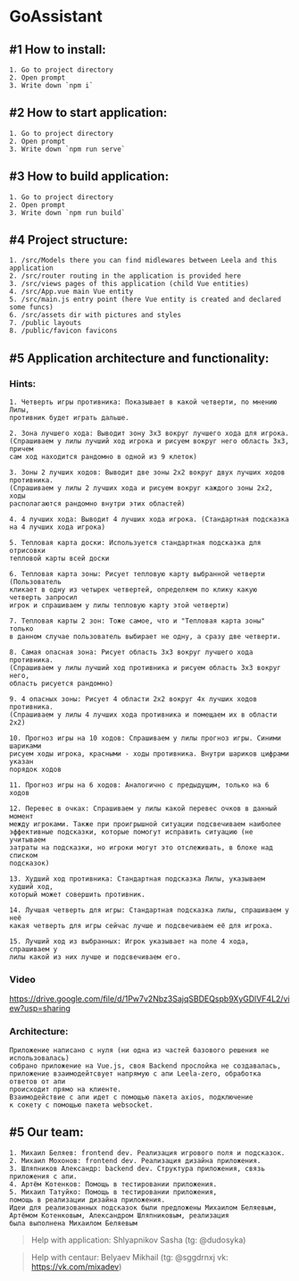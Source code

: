# GoAssistant

## #1 How to install:
    1. Go to project directory
    2. Open prompt
    3. Write down `npm i`

## #2 How to start application:
    1. Go to project directory
    2. Open prompt 
    3. Write down `npm run serve`

## #3 How to build application:
    1. Go to project directory
    2. Open prompt
    3. Write down `npm run build`
   
## #4 Project structure:
    1. /src/Models there you can find midlewares between Leela and this application
    2. /src/router routing in the application is provided here
    3. /src/views pages of this application (child Vue entities)
    4. /src/App.vue main Vue entity
    5. /src/main.js entry point (here Vue entity is created and declared some funcs)
    6. /src/assets dir with pictures and styles
    7. /public layouts
    8. /public/favicon favicons

## #5 Application architecture and functionality:
### Hints:
    1. Четверть игры противника: Показывает в какой четверти, по мнению Лилы, 
    противник будет играть дальше.
    
    2. Зона лучшего хода: Выводит зону 3х3 вокруг лучшего хода для игрока.
    (Спрашиваем у лилы лучший ход игрока и рисуем вокруг него область 3х3, причем 
    сам ход находится рандомно в одной из 9 клеток)
    
    3. Зоны 2 лучших ходов: Выводит две зоны 2х2 вокруг двух лучших ходов противника. 
    (Спрашиваем у лилы 2 лучших хода и рисуем вокруг каждого зоны 2х2, ходы 
    располагаются рандомно внутри этих областей)
    
    4. 4 лучших хода: Выводит 4 лучших хода игрока. (Стандартная подсказка 
    на 4 лучших хода игрока)
    
    5. Тепловая карта доски: Используется стандартная подсказка для отрисовки 
    тепловой карты всей доски
    
    6. Тепловая карта зоны: Рисует тепловую карту выбранной четверти (Пользователь 
    кликает в одну из четырех четвертей, определяем по клику какую четверть запросил 
    игрок и спрашиваем у лилы тепловую карту этой четверти)
    
    7. Тепловая карты 2 зон: Тоже самое, что и "Тепловая карта зоны" только 
    в данном случае пользователь выбирает не одну, а сразу две четверти.
    
    8. Самая опасная зона: Рисует область 3х3 вокруг лучшего хода противника. 
    (Спрашиваем у лилы лучший ход противника и рисуем область 3х3 вокруг него, 
    область рисуется рандомно)
    
    9. 4 опасных зоны: Рисует 4 области 2х2 вокруг 4х лучших ходов противника.
    (Спрашиваем у лилы 4 лучших хода противника и помещаем их в области 2х2)
    
    10. Прогноз игры на 10 ходов: Спрашиваем у лилы прогноз игры. Синими шариками 
    рисуем ходы игрока, красными - ходы противника. Внутри шариков цифрами указан 
    порядок ходов
    
    11. Прогноз игры на 6 ходов: Аналогично с предыдущим, только на 6 ходов

    12. Перевес в очках: Спрашиваем у лилы какой перевес очков в данный момент 
    между игроками. Также при проигрышной ситуации подсвечиваем наиболее 
    эффективные подсказки, которые помогут исправить ситуацию (не учитываем
    затраты на подсказки, но игроки могут это отслеживать, в блоке над списком 
    подсказок)
    
    13. Худший ход противника: Стандартная подсказка Лилы, указываем худший ход, 
    который может совершить противник.
    
    14. Лучшая четверть для игры: Стандартная подсказка лилы, спрашиваем у неё 
    какая четверть для игры сейчас лучше и подсвечиваем её для игрока.
    
    15. Лучший ход из выбранных: Игрок указывает на поле 4 хода, спрашиваем у 
    лилы какой из них лучше и подсвечиваем его.
    
### Video 
https://drive.google.com/file/d/1Pw7v2Nbz3SajqSBDEQspb9XyGDlVF4L2/view?usp=sharing
    
### Architecture:
    Приложение написано с нуля (ни одна из частей базового решения не использовалась)
    собрано приложение на Vue.js, своя Backend прослойка не создавалась, 
    приложение взаимодейтсвует напрямую с апи Leela-zero, обработка ответов от апи 
    происходит прямо на клиенте. 
    Взаимодействие с апи идет с помощью пакета axios, подключение
    к сокету с помощью пакета websocket. 
    
## #5 Our team:
    1. Михаил Беляев: frontend dev. Реализация игрового поля и подсказок. 
    2. Михаил Мохонов: frontend dev. Реализация дизайна приложения. 
    3. Шляпников Александр: backend dev. Структура приложения, связь приложения с апи.
    4. Артём Котенков: Помощь в тестировании приложения.
    5. Михаил Татуйко: Помощь в тестировании приложения, 
    помощь в реализации дизайна приложения.
    Идеи для реализованных подсказок были предложены Михаилом Беляевым, 
    Артёмом Котенковым, Александром Шляпниковым, реализация 
    была выполнена Михаилом Беляевым  
    
>    Help with application: Shlyapnikov Sasha (tg: @dudosyka)

>    Help with centaur: Belyaev Mikhail (tg: @sggdrnxj vk: https://vk.com/mixadev)
